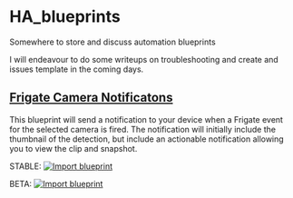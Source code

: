 # HA_blueprints
Somewhere to store and discuss automation blueprints

I will endeavour to do some writeups on troubleshooting and create and issues template in the coming days.

## [Frigate Camera Notificatons](https://github.com/SgtBatten/HA_blueprints/tree/main/Frigate%20Camera%20Notifications)

This blueprint will send a notification to your device when a Frigate event for the selected camera is fired. The notification will initially include the thumbnail of the detection, but include an actionable notification allowing you to view the clip and snapshot.

STABLE: [![Import blueprint](https://my.home-assistant.io/badges/blueprint_import.svg)](https://my.home-assistant.io/redirect/blueprint_import/?blueprint_url=https%3A%2F%2Fgithub.com%2FTTR6214/HA_blueprints/blob/main/Frigate%20Camera%20Notifications/Stable)

BETA: [![Import blueprint](https://my.home-assistant.io/badges/blueprint_import.svg)](https://my.home-assistant.io/redirect/blueprint_import/?blueprint_url=https%3A%2F%2Fgithub.com%2FTTR6214/HA_blueprints/blob/main/Frigate%20Camera%20Notifications/Beta)
